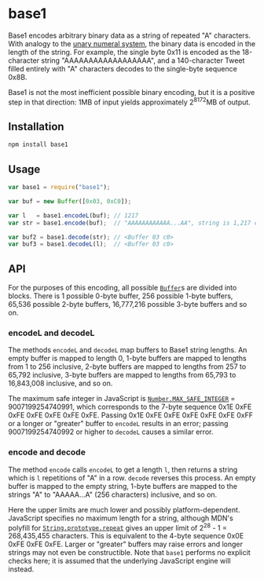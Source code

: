 # base1

Base1 encodes arbitrary binary data as a string of repeated "A" characters. With analogy to the [unary numeral system](https://en.wikipedia.org/wiki/Unary_numeral_system), the binary data is encoded in the length of the string. For example, the single byte 0x11 is encoded as the 18-character string "AAAAAAAAAAAAAAAAAA", and a 140-character Tweet filled entirely with "A" characters decodes to the single-byte sequence 0x8B.

Base1 is not the most inefficient possible binary encoding, but it is a positive step in that direction: 1MB of input yields approximately 2<sup>8172</sup>MB of output.

## Installation

```bash
npm install base1
```

## Usage

```js
var base1 = require("base1");

var buf = new Buffer([0x03, 0xC0]); 

var l   = base1.encodeL(buf); // 1217
var str = base1.encode(buf);  // "AAAAAAAAAAAA...AA", string is 1,217 characters long

var buf2 = base1.decode(str); // <Buffer 03 c0>
var buf3 = base1.decodeL(l);  // <Buffer 03 c0>
```

## API

For the purposes of this encoding, all possible [`Buffer`](https://nodejs.org/api/buffer.html#buffer_new_buffer_str_encoding)s are divided into blocks. There is 1 possible 0-byte buffer, 256 possible 1-byte buffers, 65,536 possible 2-byte buffers, 16,777,216 possible 3-byte buffers and so on.

### encodeL and decodeL

The methods `encodeL` and `decodeL` map buffers to Base1 string lengths. An empty buffer is mapped to length 0, 1-byte buffers are mapped to lengths from 1 to 256 inclusive, 2-byte buffers are mapped to lengths from 257 to 65,792 inclusive, 3-byte buffers are mapped to lengths from 65,793 to 16,843,008 inclusive, and so on.

The maximum safe integer in JavaScript is [`Number.MAX_SAFE_INTEGER`](https://developer.mozilla.org/en/docs/Web/JavaScript/Reference/Global_Objects/Number/MAX_SAFE_INTEGER) = 9007199254740991, which corresponds to the 7-byte sequence 0x1E 0xFE 0xFE 0xFE 0xFE 0xFE 0xFE. Passing 0x1E 0xFE 0xFE 0xFE 0xFE 0xFE 0xFF or a longer or "greater" buffer to `encodeL` results in an error; passing 9007199254740992 or higher to `decodeL` causes a similar error.

### encode and decode

The method `encode` calls `encodeL` to get a length `l`, then returns a string which is `l` repetitions of "A" in a row. `decode` reverses this process. An empty buffer is mapped to the empty string, 1-byte buffers are mapped to the strings "A" to "AAAAA...A" (256 characters) inclusive, and so on.

Here the upper limits are much lower and possibly platform-dependent. JavaScript specifies no maximum length for a string, although MDN's polyfill for [`String.prototype.repeat`](https://developer.mozilla.org/en/docs/Web/JavaScript/Reference/Global_Objects/String/repeat) gives an upper limit of 2<sup>28</sup> - 1 = 268,435,455 characters. This is equivalent to the 4-byte sequence 0x0E 0xFE 0xFE 0xFE. Larger or "greater" buffers may raise errors and longer strings may not even be constructible. Note that `base1` performs no explicit checks here; it is assumed that the underlying JavaScript engine will instead.

